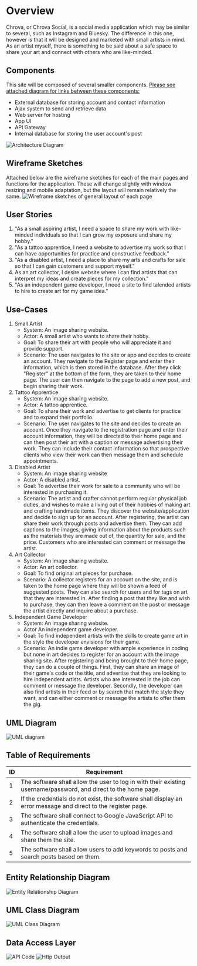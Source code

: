 # Overview
  Chrova, or Chrova Social, is a social media application which may be similar to several, such as Instagram and Bluesky. The difference in this one, however is that it will be designed and marketed with small artists in mind. As an artist myself, there is something to be said about a safe space to share your art and connect with others who are like-minded.
## Components
This site will be composed of several smaller components. <ins>Please see attached diagram for links between these components:</ins>
- External database for storing account and contact information
- Ajax system to send and retrieve data
- Web server for hosting
- App UI
- API Gateway
- Internal database for storing the user account's post

![Architecture Diagram](images/Chrova_Social_Diagram.drawio.png)

## Wireframe Sketches
  Attached below are the wireframe sketches for each of the main pages and functions for the application. These will change slightly with window resizing and mobile adaptation, but the layout will remain relatively the same.
  ![Wireframe sketches of general layout of each page](images/wireframes.jpeg)

## User Stories
1. "As a small aspiring artist, I need a space to share my work with like-minded individuals so that I can grow my exposure and share my hobby."
2. "As a tattoo apprentice, I need a website to advertise my work so that I can have opportunities for practice and constructive feedback."
3. "As a disabled artist, I need a place to share my arts and crafts for sale so that I can gain customers and support myself."
4. As an art collector, I desire website where I can find artists that can interpret my ideas and create pieces for my collection."
5. "As an independent game developer, I need a site to find talended artists to hire to create art for my game idea."

## Use-Cases
1. Small Artist
   - System: An image sharing website.
   - Actor: A small artist who wants to share their hobby.
   - Goal: To share their art with people who will appreciate it and provide support.
   - Scenario: The user navigates to the site or app and decides to create an  account. They navigate to the Register page and enter their information, which is then stored in the database. After they click "Register" at the bottom of the form, they are taken to their home page. The user can then navigate to the page to add a new post, and begin sharing their work.
2. Tattoo Apprentice
   - System: An image sharing website.
   - Actor: A tattoo apprentice.
   - Goal: To share their work and advertise to get clients for practice and to expand their portfolio.
   - Scenario: The user navigates to the site and decides to create an account. Once they navigate to the registration page and enter their account information, they will be directed to their home page and can then post their art with a caption or message advertising their work. They can include their contact information so that prospective clients who view their work can then message them and schedule appointments. 
3. Disabled Artist
    - System: An image sharing website
    - Actor: A disabled artist.
    - Goal: To advertise their work for sale to a community who will be interested in purchasing it.
    - Scenario: The artist and crafter cannot perform regular physical job duties, and wishes to make a living out of their hobbies of making art and crafting handmade items. They discover the website/application and decide to sign up for an account. After registering, the artist can share their work through posts and advertise them. They can add captions to the images, giving information about the products such as the materials they are made out of, the quantity for sale, and the price. Customers who are interested can comment or message the artist.
4. Art Collector
   - System: An image sharing website.
   - Actor: An art collector.
   - Goal: To find original art pieces for purchase.
   - Scenario: A collector registers for an account on the site, and is taken to the home page where they will be shown a feed of suggested posts. They can also search for users and for tags on art that they are interested in. After finding a post that they like and wish to purchase, they can then leave a comment on the post or message the artist directly and inquire about a purchase.
5. Independent Game Developer
   - System: An image sharing website.
   - Actor An independent game developer.
   - Goal: To find independent artists with the skills to create game art in the style the developer envisions for their game.
   - Scenario: An indie game developer with ample experience in coding but none in art decides to register for an account with the image sharing site. After registering and being brought to their home page, they can do a couple of things. First, they can share an image of their game's code or the title, and advertise that they are looking to hire independent artists. Artists who are interested in the job can comment or message the developer. Secondly, the developer can also find artists in their feed or by search that match the style they want, and can either comment or message the artists to offer them the gig.
## UML Diagram
![UML diagram](images/UML.drawio.jpeg)

## Table of Requirements

| ID | Requirement |
| -- | ----------- |
| 1  | The software shall allow the user to log in with their existing username/password, and direct to the home page. |
| 2  | If the credentials do not exist, the software shall display an error message and direct to the register page. |
| 3  | The software shall connect to Google JavaScript API to authenticate the credentials. |
| 4  | The software shall allow the user to upload images and share them the site. |
| 5  | The software shall allow users to add keywords to posts and search posts based on them. |

## Entity Relationship Diagram
![Entity Relationship Diagram](images/ERD.png)

## UML Class Diagram
![UML Class Diagram](images/UML_Class.png)

## Data Access Layer
![API Code](images/API_screenshot.png)
![Http Output](images/http_screenshot.png)
